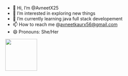 - 👋 Hi, I’m @AvneetX25
- 👀 I’m interested in exploring new things
- 🌱 I’m currently learning java full stack developement
- 📫 How to reach me @avneetkaurx56@gmail.com
- 😄 Pronouns: She/Her
  

<!---
AvneetX25/AvneetX25 is a ✨ special ✨ repository because its `README.md` (this file) appears on your GitHub profile.
You can click the Preview link to take a look at your changes.
--->
<img src="https://raw.githubusercontent.com/GSSoC24/Postman-Challenge/main/docs/assets/Postman%20White.png" width="100px" height="100px" /> 
